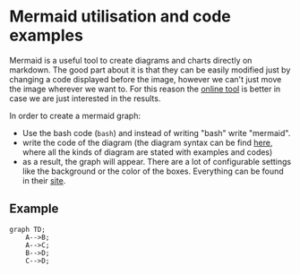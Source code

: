 # Mermaid utilisation and code examples

Mermaid is a useful tool to create diagrams and charts directly on markdown. 
The good part about it is that they can be easily modified just by changing a code displayed before the image, however we can't just move the image wherever we want to.
For this reason the [online tool](https://mermaid-js.github.io/mermaid-live-editor/edit#pako:eNpdj70OgzAMhF8Feaxg6ZihS9uxE2PDYBEDkfJTBQepQrx7UwJSi6fTd2fLN0PrFYGAkZHpprEPaKvpLF2R5nlqiqq6FDVrYzJa5QqTeUQPP2nXZ5r1cf2HXgOOQ6ar_D-6D5RgKVjUKj05fz0JPJAlCSJJRR1GwxKkW1I0vlSqcVeafQDRoRmpBIzs67drQXCItIe2rltq-QCq71E-) is better in case we are just interested in the results.

In order to create a mermaid graph:

* Use the bash code (```bash```) and instead of writing "bash" write "mermaid".
* write the code of the diagram (the diagram syntax can be find [here](https://mermaid-js.github.io/mermaid/#/), where all the kinds of diagram are stated with examples and codes)
* as a result, the graph will appear. There are a lot of configurable settings like the background or the color of the boxes. Everything can be found in their [site](https://mermaid-js.github.io/mermaid/#/).

## Example

```mermaid
graph TD;
    A-->B;
    A-->C;
    B-->D;
    C-->D;
```
